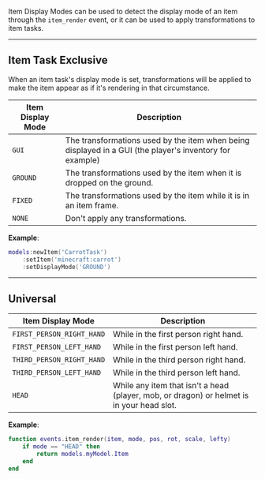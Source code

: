 Item Display Modes can be used to detect the display mode of an item through the `item_render` event, or it can be used to apply transformations to item tasks.

---

## Item Task Exclusive

When an item task's display mode is set, transformations will be applied to make the item appear as if it's rendering in that circumstance.

| Item Display Mode | Description                                                                                             |
| ----------------- | ------------------------------------------------------------------------------------------------------- |
| `GUI`             | The transformations used by the item when being displayed in a GUI (the player's inventory for example) |
| `GROUND`          | The transformations used by the item when it is dropped on the ground.                                  |
| `FIXED`           | The transformations used by the item while it is in an item frame.                                      |
| `NONE`            | Don't apply any transformations.                                                                        |

**Example**:

<!-- prettier-ignore -->
```lua
models:newItem('CarrotTask')
    :setItem('minecraft:carrot')
    :setDisplayMode('GROUND')
```

---

## Universal

| Item Display Mode         | Description                                                                               |
| ------------------------- | ----------------------------------------------------------------------------------------- |
| `FIRST_PERSON_RIGHT_HAND` | While in the first person right hand.                                                     |
| `FIRST_PERSON_LEFT_HAND`  | While in the first person left hand.                                                      |
| `THIRD_PERSON_RIGHT_HAND` | While in the third person right hand.                                                     |
| `THIRD_PERSON_LEFT_HAND`  | While in the third person left hand.                                                      |
| `HEAD`                    | While any item that isn't a head (player, mob, or dragon) or helmet is in your head slot. |

**Example**:

```lua
function events.item_render(item, mode, pos, rot, scale, lefty)
    if mode == "HEAD" then
        return models.myModel.Item
    end
end
```
